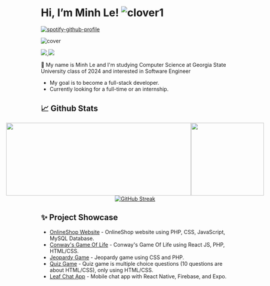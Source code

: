 
# Hi, I’m Minh Le!   ![clover1](https://user-images.githubusercontent.com/114270231/216884849-c5a07151-d8d8-4d8b-bc75-83e991f1ab10.png)
[![spotify-github-profile](https://spotify-github-profile.vercel.app/api/view?uid=31tsszeyy7cbfka7lhcaxpgw3a4u&cover_image=true&theme=novatorem&bar_color=74a7fe&bar_color_cover=false)](https://github.com/kittinan/spotify-github-profile)

![cover](https://user-images.githubusercontent.com/114270231/216883748-74062c95-ef19-46bb-a377-e15df7124c6e.png)


<a href=https://www.linkedin.com/in/minh-le-4aaa3420a/> <img src="https://img.shields.io/badge/-LinkedIn-0e76a8?style=plastic&logo=linkedIn"> </a> <img src="https://komarev.com/ghpvc/?username=minhle28&color=blue">


🍃 My name is Minh Le and I'm studying Computer Science at Georgia State University class of 2024 and interested in Software Engineer
- My goal is to become a full-stack developer.
- Currently looking for a full-time or an internship.


## 📈 Github Stats


<div align="center">
    <div style="display: flex; justify-content: center;">
        <img src="https://github-readme-stats.vercel.app/api?username=minhle28&theme=tokyonight&show_icons=true&count_private=true" width="495" height="195">
        <img src="https://github-readme-stats.vercel.app/api/top-langs/?username=minhle28&theme=tokyonight&layout=compact&langs_count=6" height="195">
    </div>
</div>


<div align="center">
    <a href="https://git.io/streak-stats">
        <img src="http://github-readme-streak-stats.herokuapp.com?user=minhle28&theme=tokyonight&date_format=M%20j%5B%2C%20Y%5D" alt="GitHub Streak">
    </a>
</div>



## ✨ Project Showcase

* [OnlineShop Website](https://github.com/minhle28/Online_Shop) - OnlineShop website using PHP, CSS, JavaScript, MySQL Database.
* [Conway's Game Of Life](https://github.com/minhle28/Conway-s_Game_Of_Life) - Conway's Game Of Life using React JS, PHP, HTML/CSS.
* [Jeopardy Game](https://github.com/minhle28/Jeopardy_Game) - Jeopardy game using CSS and PHP.
* [Quiz Game](https://github.com/minhle28/Quiz_Game) - Quiz game is multiple choice questions (10 questions are about HTML/CSS), only using HTML/CSS.
* [Leaf Chat App](https://github.com/minhle28/Leaf_Chat_App) - Mobile chat app with React Native, Firebase, and Expo.



